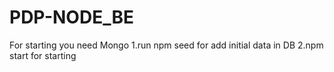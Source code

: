 # PDP-NODE_BE
For starting you need Mongo
1.run npm seed for add initial data in DB
2.npm start for starting <nodemon>
